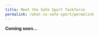 ```yaml
---
title: Meet the Safe Sport Taskforce
permalink: /what-is-safe-sport/permalink
---
```


**Coming soon...**